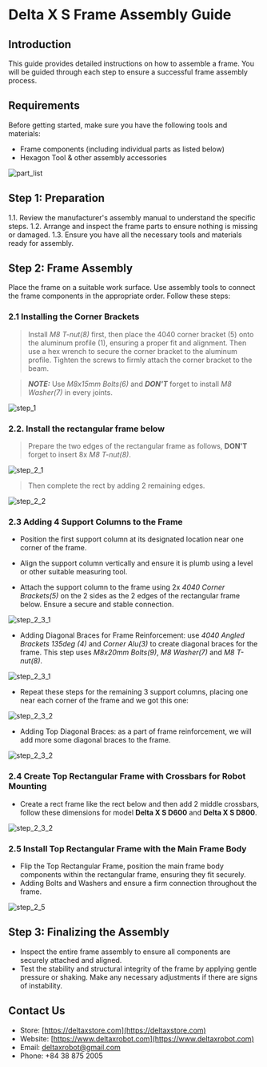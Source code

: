 # Delta X S Frame Assembly Guide

## Introduction

This guide provides detailed instructions on how to assemble a frame. You will be guided through each step to ensure a successful frame assembly process.

## Requirements

Before getting started, make sure you have the following tools and materials:

- Frame components (including individual parts as listed below)
- Hexagon Tool & other assembly accessories

![part_list](https://raw.githubusercontent.com/deltaxrobot/Delta-X-Docs/master/docs/images/assembly/xs_frame/part_list.png "Alumium Profile Frame Part List")


## Step 1: Preparation

1.1. Review the manufacturer's assembly manual to understand the specific steps.
1.2. Arrange and inspect the frame parts to ensure nothing is missing or damaged.
1.3. Ensure you have all the necessary tools and materials ready for assembly.

## Step 2: Frame Assembly

Place the frame on a suitable work surface. Use assembly tools to connect the frame components in the appropriate order. Follow these steps:

### 2.1 Installing the Corner Brackets

> Install *M8 T-nut(8)* first, then place the 4040 corner bracket (5) onto the aluminum profile (1), ensuring a proper fit and alignment. Then use a hex wrench to secure the corner bracket to the aluminum profile. Tighten the screws to firmly attach the corner bracket to the beam.

> **_NOTE:_** Use *M8x15mm Bolts(6)* and ***DON'T*** forget to install *M8 Washer(7)* in every joints.

![step_1](https://raw.githubusercontent.com/deltaxrobot/Delta-X-Docs/master/docs/images/assembly/xs_frame/step1.png)

### 2.2. Install the rectangular frame below

> Prepare the two edges of the rectangular frame as follows, **DON'T** forget to insert 8x *M8 T-nut(8)*.

![step_2_1](https://raw.githubusercontent.com/deltaxrobot/Delta-X-Docs/master/docs/images/assembly/xs_frame/step2_1.png)

> Then complete the rect by adding 2 remaining edges.

![step_2_2](https://raw.githubusercontent.com/deltaxrobot/Delta-X-Docs/master/docs/images/assembly/xs_frame/step2_2.png)

### 2.3 Adding 4 Support Columns to the Frame

- Position the first support column at its designated location near one corner of the frame.

- Align the support column vertically and ensure it is plumb using a level or other suitable measuring tool.

- Attach the support column to the frame using 2x *4040 Corner Brackets(5)* on the 2 sides as the 2 edges of the rectangular frame below. Ensure a secure and stable connection.

![step_2_3_1](https://raw.githubusercontent.com/deltaxrobot/Delta-X-Docs/master/docs/images/assembly/xs_frame/step3_1.png)

- Adding Diagonal Braces for Frame Reinforcement: use *4040 Angled Brackets 135deg (4)* and *Corner Alu(3)* to create diagonal braces for the frame. This step uses *M8x20mm Bolts(9)*, *M8 Washer(7)* and *M8 T-nut(8)*.

![step_2_3_1](https://raw.githubusercontent.com/deltaxrobot/Delta-X-Docs/master/docs/images/assembly/xs_frame/step3_2.png)

- Repeat these steps for the remaining 3 support columns, placing one near each corner of the frame and we got this one:

![step_2_3_2](https://raw.githubusercontent.com/deltaxrobot/Delta-X-Docs/master/docs/images/assembly/xs_frame/step3_3.png)

- Adding Top Diagonal Braces: as a part of frame reinforcement, we will add more some diagonal braces to the frame.

![step_2_3_2](https://raw.githubusercontent.com/deltaxrobot/Delta-X-Docs/master/docs/images/assembly/xs_frame/step3_4.png)

### 2.4 Create Top Rectangular Frame with Crossbars for Robot Mounting

- Create a rect frame like the rect below and then add 2 middle crossbars, follow these dimensions for model **Delta X S D600** and **Delta X S D800**.

![step_2_3_2](https://raw.githubusercontent.com/deltaxrobot/Delta-X-Docs/master/docs/images/assembly/xs_frame/step4.png)

### 2.5 Install Top Rectangular Frame with the Main Frame Body

- Flip the Top Rectangular Frame, position the main frame body components within the rectangular frame, ensuring they fit securely.
- Adding Bolts and Washers and ensure a firm connection throughout the frame.

![step_2_5](https://raw.githubusercontent.com/deltaxrobot/Delta-X-Docs/master/docs/images/assembly/xs_frame/step5.png)

## Step 3: Finalizing the Assembly

- Inspect the entire frame assembly to ensure all components are securely attached and aligned.
- Test the stability and structural integrity of the frame by applying gentle pressure or shaking. Make any necessary adjustments if there are signs of instability.

## Contact Us

- Store: [https://deltaxstore.com](https://deltaxstore.com)
- Website: [https://www.deltaxrobot.com](https://www.deltaxrobot.com)
- Email: [deltaxrobot@gmail.com](mailto:deltaxrobot@gmail.com)
- Phone: +84 38 875 2005
